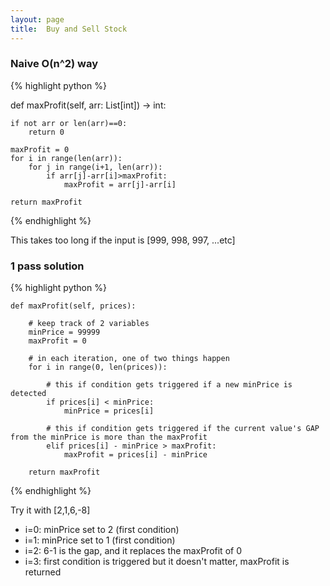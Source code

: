 ```yaml
---
layout: page
title:  Buy and Sell Stock
---
```


### Naive O(n^2) way


{% highlight python %}

def maxProfit(self, arr: List[int]) -> int:

    if not arr or len(arr)==0:
        return 0

    maxProfit = 0
    for i in range(len(arr)):
        for j in range(i+1, len(arr)):
            if arr[j]-arr[i]>maxProfit:
                maxProfit = arr[j]-arr[i]

    return maxProfit

{% endhighlight %}

This takes too long if the input is [999, 998, 997, ...etc]



### 1 pass solution

{% highlight python %}

    def maxProfit(self, prices):
        
        # keep track of 2 variables
        minPrice = 99999
        maxProfit = 0
        
        # in each iteration, one of two things happen
        for i in range(0, len(prices)):
            
            # this if condition gets triggered if a new minPrice is detected
            if prices[i] < minPrice:
                minPrice = prices[i]
            
            # this if condition gets triggered if the current value's GAP from the minPrice is more than the maxProfit
            elif prices[i] - minPrice > maxProfit:
                maxProfit = prices[i] - minPrice
            
        return maxProfit

{% endhighlight %}

Try it with [2,1,6,-8]

- i=0: minPrice set to 2 (first condition)
- i=1: minPrice set to 1 (first condition)
- i=2: 6-1 is the gap, and it replaces the maxProfit of 0
- i=3: first condition is triggered but it doesn't matter, maxProfit is returned